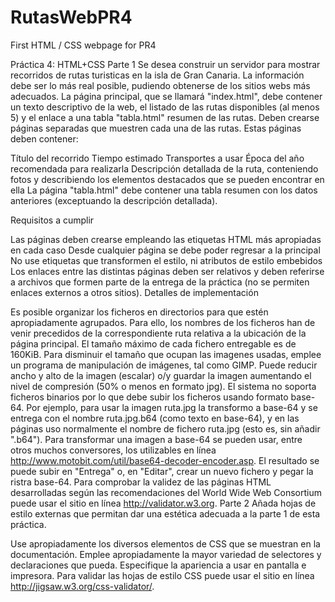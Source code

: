 # RutasWebPR4
First HTML / CSS webpage for PR4


Práctica 4: HTML+CSS
Parte 1
Se desea construir un servidor para mostrar recorridos de rutas turisticas en la isla de Gran Canaria. La información debe ser lo más real posible, pudiendo obtenerse de los sitios webs más adecuados.
La página principal, que se llamará "index.html", debe contener un texto descriptivo de la web, el listado de las rutas disponibles (al menos 5) y el enlace a una tabla "tabla.html" resumen de las rutas.
Deben crearse páginas separadas que muestren cada una de las rutas. Estas páginas deben contener:

Título del recorrido
Tiempo estimado
Transportes a usar
Época del año recomendada para realizarla
Descripción detallada de la ruta, conteniendo fotos y describiendo los elementos destacados que se pueden encontrar en ella
La página "tabla.html" debe contener una tabla resumen con los datos anteriores (exceptuando la descripción detallada).

Requisitos a cumplir

Las páginas deben crearse empleando las etiquetas HTML más apropiadas en cada caso
Desde cualquier página se debe poder regresar a la principal
No use etiquetas que transformen el estilo, ni atributos de estilo embebidos
Los enlaces entre las distintas páginas deben ser relativos y deben referirse a archivos que formen parte de la entrega de la práctica (no se permiten enlaces externos a otros sitios).
Detalles de implementación

Es posible organizar los ficheros en directorios para que estén apropiadamente agrupados. Para ello, los nombres de los ficheros han de venir precedidos de la correspondiente ruta relativa a la ubicación de la página principal.
El tamaño máximo de cada fichero entregable es de 160KiB.
Para disminuir el tamaño que ocupan las imagenes usadas, emplee un programa de manipulación de imágenes, tal como GIMP. Puede reducir ancho y alto de la imagen (escalar) o/y guardar la imagen aumentando el nivel de compresión (50% o menos en formato jpg).
El sistema no soporta ficheros binarios por lo que debe subir los ficheros usando formato base-64. Por ejemplo, para usar la imagen ruta.jpg la transformo a base-64 y se entrega con el nombre ruta.jpg.b64 (como texto en base-64), y en las páginas uso normalmente el nombre de fichero ruta.jpg (esto es, sin añadir ".b64").
Para transformar una imagen a base-64 se pueden usar, entre otros muchos conversores, los utilizables en línea http://www.motobit.com/util/base64-decoder-encoder.asp. El resultado se puede subir en "Entrega" o, en "Editar", crear un nuevo fichero y pegar la ristra base-64.
Para comprobar la validez de las páginas HTML desarrolladas según las recomendaciones del World Wide Web Consortium puede usar el sitio en línea http://validator.w3.org.
Parte 2
Añada hojas de estilo externas que permitan dar una estética adecuada a la parte 1 de esta práctica.

Use apropiadamente los diversos elementos de CSS que se muestran en la documentación.
Emplee apropiadamente la mayor variedad de selectores y declaraciones que pueda.
Especifique la apariencia a usar en pantalla e impresora.
Para validar las hojas de estilo CSS puede usar el sitio en línea http://jigsaw.w3.org/css-validator/.
